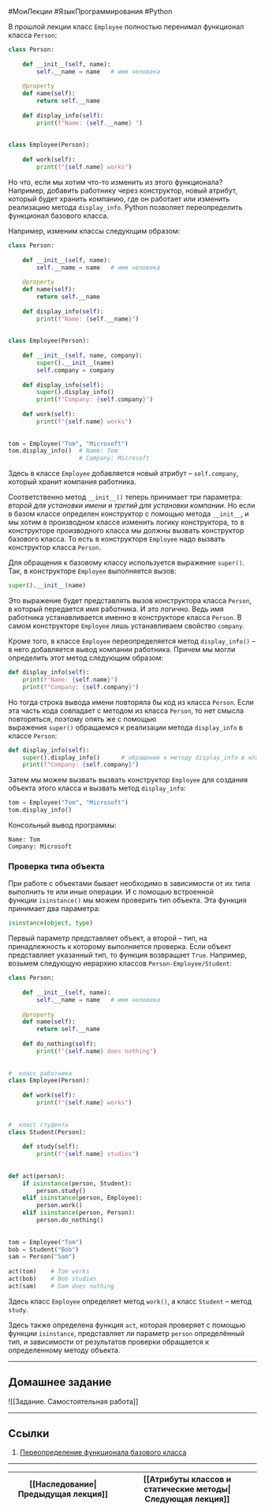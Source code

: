 #МоиЛекции #ЯзыкПрограммирования #Python 

В прошлой лекции класс `Employee` полностью перенимал функционал класса `Person`:

```python
class Person:
 
    def __init__(self, name):
        self.__name = name   # имя человека
 
    @property
    def name(self):
        return self.__name
 
    def display_info(self):
        print(f"Name: {self.__name} ")
 
 
class Employee(Person):
 
    def work(self):
        print(f"{self.name} works")
```

Но что, если мы хотим что-то изменить из этого функционала? Например, добавить работнику через конструктор, новый атрибут, который будет хранить компанию, где он работает или изменить реализацию метода `display_info`. Python позволяет переопределить функционал базового класса.

Например, изменим классы следующим образом:

```python
class Person:
 
    def __init__(self, name):
        self.__name = name   # имя человека
 
    @property
    def name(self):
        return self.__name
 
    def display_info(self):
        print(f"Name: {self.__name}")
 
 
class Employee(Person):
 
    def __init__(self, name, company):
        super().__init__(name)
        self.company = company
 
    def display_info(self):
        super().display_info()
        print(f"Company: {self.company}")
 
    def work(self):
        print(f"{self.name} works")
 
 
tom = Employee("Tom", "Microsoft")
tom.display_info()  # Name: Tom
                    # Company: Microsoft
```

Здесь в классе `Employee` добавляется новый атрибут – `self.company`, который хранит компания работника. 

Соответственно метод `__init__()` теперь принимает три параметра: *второй для установки имени* и *третий для установки компании*. Но если в базом классе определен конструктор с помощью метода `__init__`, и мы хотим в производном классе изменить логику конструктора, то в конструкторе производного класса мы должны вызвать конструктор базового класса. То есть в конструкторе `Employee` надо вызвать конструктор класса `Person`.

Для обращения к базовому классу используется выражение `super()`. Так, в конструкторе `Employee` выполняется вызов:

```python
super().__init__(name)
```

Это выражение будет представлять вызов конструктора класса `Person`, в который передается имя работника. И это логично. Ведь имя работника устанавливается именно в конструкторе класса `Person`. В самом конструкторе `Employee` лишь устанавливаем свойство `company`.

Кроме того, в классе `Employee` переопределяется метод `display_info()` – в него добавляется вывод компании работника. Причем мы могли определить этот метод следующим образом:

```python
def display_info(self):
    print(f"Name: {self.name}")
    print(f"Company: {self.company}")
```

Но тогда строка вывода имени повторяла бы код из класса `Person`. Если эта часть кода совпадает с методом из класса `Person`, то нет смысла повторяться, поэтому опять же с помощью выражения `super()` обращаемся к реализации метода `display_info` в классе `Person`:

```python
def display_info(self):
    super().display_info()      # обращение к методу display_info в классе Person
    print(f"Company: {self.company}")
```

Затем мы можем вызвать вызвать конструктор `Employee` для создания объекта этого класса и вызвать метод `display_info`:

```python
tom = Employee("Tom", "Microsoft")
tom.display_info()
```

Консольный вывод программы:

```
Name: Tom
Company: Microsoft
```

### Проверка типа объекта

При работе с объектами бывает необходимо в зависимости от их типа выполнить те или иные операции. И с помощью встроенной функции `isinstance()` мы можем проверить тип объекта. Эта функция принимает два параметра:

```python
isinstance(object, type)
```

Первый параметр представляет объект, а второй – тип, на принадлежность к которому выполняется проверка. Если объект представляет указанный тип, то функция возвращает `True`. Например, возьмем следующую иерархию классов `Person-Employee/Student`:

```python
class Person:
 
    def __init__(self, name):
        self.__name = name   # имя человека
 
    @property
    def name(self):
        return self.__name
 
    def do_nothing(self):
        print(f"{self.name} does nothing")
 
 
#  класс работника
class Employee(Person):
 
    def work(self):
        print(f"{self.name} works")
 
 
#  класс студента
class Student(Person):
 
    def study(self):
        print(f"{self.name} studies")
 
 
def act(person):
    if isinstance(person, Student):
        person.study()
    elif isinstance(person, Employee):
        person.work()
    elif isinstance(person, Person):
        person.do_nothing()
 
 
tom = Employee("Tom")
bob = Student("Bob")
sam = Person("Sam")
 
act(tom)    # Tom works
act(bob)    # Bob studies
act(sam)    # Sam does nothing
```

Здесь класс `Employee` определяет метод `work()`, а класс `Student` – метод `study`.

Здесь также определена функция `act`, которая проверяет с помощью функции `isinstance`, представляет ли параметр `person` определённый тип, и зависимости от результатов проверки обращается к определенному методу объекта.

---
## Домашнее задание

![[Задание. Самостоятельная работа]]

---
## Ссылки

1. [Переопределение функционала базового класса](https://metanit.com/python/tutorial/7.4.php)

---

| [[Наследование\|Предыдущая лекция]] | [[Атрибуты классов и статические методы\|Следующая лекция]] |
| ----------------------------------- | ----------------------------------------------------------- |

